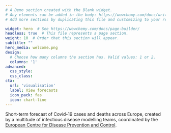```yaml
---
# A Demo section created with the Blank widget.
# Any elements can be added in the body: https://wowchemy.com/docs/writing-markdown-latex/
# Add more sections by duplicating this file and customizing to your requirements.

widget: hero  # See https://wowchemy.com/docs/page-builder/
headless: true  # This file represents a page section.
weight: 10  # Order that this section will appear.
subtitle: ""
hero_media: welcome.png
design:
  # Choose how many columns the section has. Valid values: 1 or 2.
  columns: '1'
advanced:
  css_style:
  css_class:
cta:
  url: 'visualisation'
  label: View forecasts
  icon_pack: fas
  icon: chart-line
---
```


Short-term forecast of Covid-19 cases and deaths across Europe, created by a multitude of infectious disease modelling teams, coordinated by the [European Centre for Disease Prevention and Control](https://www.ecdc.europa.eu/en).

